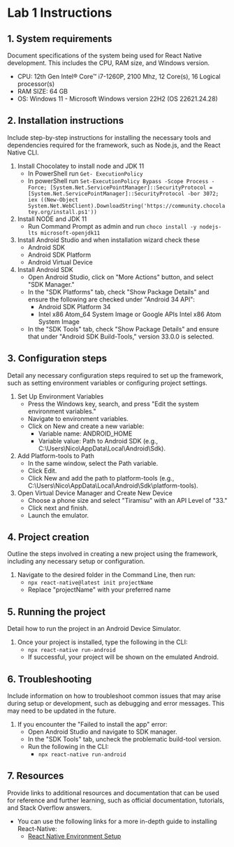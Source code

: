 # Lab 1 Instructions

## 1. System requirements
Document specifications of the system being used for React Native development. This includes the CPU, RAM size, and Windows version.

- CPU: 12th Gen Intel® Core™ i7-1260P, 2100 Mhz, 12 Core(s), 16 Logical processor(s)
- RAM SIZE: 64 GB 
- OS: Windows 11 - Microsoft Windows version 22H2 (OS 22621.24.28)

## 2. Installation instructions
Include step-by-step instructions for installing the necessary tools and dependencies required for the framework, such as Node.js, and the React Native CLI.

1. Install Chocolatey to install node and JDK 11
    - In PowerShell run `Get- ExecutionPolicy`
    - In powerShell run `Set-ExecutionPolicy Bypass -Scope Process -Force; [System.Net.ServicePointManager]::SecurityProtocol = [System.Net.ServicePointManager]::SecurityProtocol -bor 3072; iex ((New-Object System.Net.WebClient).DownloadString('https://community.chocolatey.org/install.ps1'))`
2. Install NODE and JDK 11
    - Run Command Prompt as admin and run `choco install -y nodejs-lts microsoft-openjdk11`
3. Install Android Studio and when installation wizard check these
    - Android SDK
    - Android SDK Platform
    - Android Virtual Device 
4. Install Android SDK
    - Open Android Studio, click on "More Actions" button, and select "SDK Manager."
    - In the "SDK Platforms" tab, check "Show Package Details" and ensure the following are checked under "Android 34 API":
        - Android SDK Platform 34
        - Intel x86 Atom_64 System Image or Google APIs Intel x86 Atom System Image
    - In the "SDK Tools" tab, check "Show Package Details" and ensure that under "Android SDK Build-Tools," version 33.0.0 is selected.

## 3. Configuration steps
Detail any necessary configuration steps required to set up the framework, such as setting environment variables or configuring project settings.

1. Set Up Environment Variables
    - Press the Windows key, search, and press "Edit the system environment variables."
    - Navigate to environment variables.
    - Click on New and create a new variable:
        - Variable name: ANDROID_HOME
        - Variable value: Path to Android SDK (e.g., C:\Users\Nico\AppData\Local\Android\Sdk).
2. Add Platform-tools to Path
    - In the same window, select the Path variable.
    - Click Edit.
    - Click New and add the path to platform-tools (e.g., C:\Users\Nico\AppData\Local\Android\Sdk\platform-tools).
3. Open Virtual Device Manager and Create New Device
    - Choose a phone size and select "Tiramisu" with an API Level of "33."
    - Click next and finish.
    - Launch the emulator.

## 4. Project creation
Outline the steps involved in creating a new project using the framework, including any necessary setup or configuration.

1. Navigate to the desired folder in the Command Line, then run:
    - `npx react-native@latest init projectName`
    - Replace "projectName" with your preferred name

## 5. Running the project
Detail how to run the project in an Android Device Simulator.

1. Once your project is installed, type the following in the CLI:
    - `npx react-native run-android`
    - If successful, your project will be shown on the emulated Android.

## 6. Troubleshooting
Include information on how to troubleshoot common issues that may arise during setup or development, such as debugging and error messages. This may need to be updated in the future.

1. If you encounter the "Failed to install the app" error:
    - Open Android Studio and navigate to SDK manager.
    - In the "SDK Tools" tab, uncheck the problematic build-tool version.
    - Run the following in the CLI:
        - `npx react-native run-android`

## 7. Resources
Provide links to additional resources and documentation that can be used for reference and further learning, such as official documentation, tutorials, and Stack Overflow answers.

- You can use the following links for a more in-depth guide to installing React-Native:
    - [React Native Environment Setup](https://reactnative.dev/docs/environment-setup?guide=native&platform=android&os=windows)
